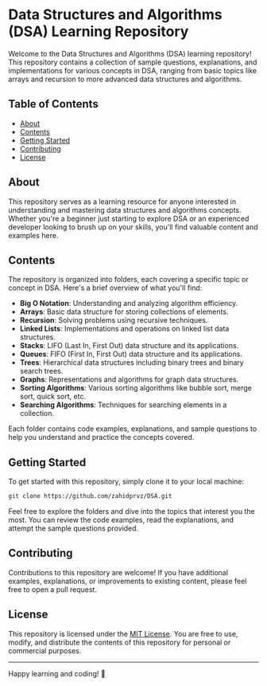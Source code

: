 # Data Structures and Algorithms (DSA) Learning Repository

Welcome to the Data Structures and Algorithms (DSA) learning repository! This repository contains a collection of sample questions, explanations, and implementations for various concepts in DSA, ranging from basic topics like arrays and recursion to more advanced data structures and algorithms.

## Table of Contents

- [About](#about)
- [Contents](#contents)
- [Getting Started](#getting-started)
- [Contributing](#contributing)
- [License](#license)

## About

This repository serves as a learning resource for anyone interested in understanding and mastering data structures and algorithms concepts. Whether you're a beginner just starting to explore DSA or an experienced developer looking to brush up on your skills, you'll find valuable content and examples here.

## Contents

The repository is organized into folders, each covering a specific topic or concept in DSA. Here's a brief overview of what you'll find:

- **Big O Notation**: Understanding and analyzing algorithm efficiency.
- **Arrays**: Basic data structure for storing collections of elements.
- **Recursion**: Solving problems using recursive techniques.
- **Linked Lists**: Implementations and operations on linked list data structures.
- **Stacks**: LIFO (Last In, First Out) data structure and its applications.
- **Queues**: FIFO (First In, First Out) data structure and its applications.
- **Trees**: Hierarchical data structures including binary trees and binary search trees.
- **Graphs**: Representations and algorithms for graph data structures.
- **Sorting Algorithms**: Various sorting algorithms like bubble sort, merge sort, quick sort, etc.
- **Searching Algorithms**: Techniques for searching elements in a collection.

Each folder contains code examples, explanations, and sample questions to help you understand and practice the concepts covered.

## Getting Started

To get started with this repository, simply clone it to your local machine:

```bash
git clone https://github.com/zahidprvz/DSA.git
```

Feel free to explore the folders and dive into the topics that interest you the most. You can review the code examples, read the explanations, and attempt the sample questions provided.

## Contributing

Contributions to this repository are welcome! If you have additional examples, explanations, or improvements to existing content, please feel free to open a pull request.

## License

This repository is licensed under the [MIT License](LICENSE). You are free to use, modify, and distribute the contents of this repository for personal or commercial purposes.

---

Happy learning and coding! 🚀
